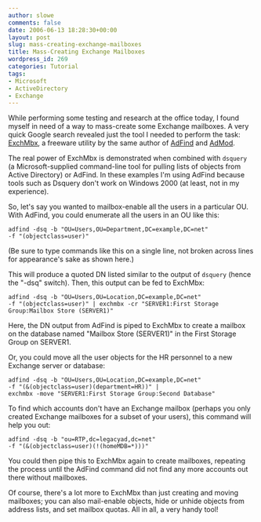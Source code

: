 ```yaml
---
author: slowe
comments: false
date: 2006-06-13 18:28:30+00:00
layout: post
slug: mass-creating-exchange-mailboxes
title: Mass-Creating Exchange Mailboxes
wordpress_id: 269
categories: Tutorial
tags:
- Microsoft
- ActiveDirectory
- Exchange
---
```


While performing some testing and research at the office today, I found myself in need of a way to mass-create some Exchange mailboxes. A very quick Google search revealed just the tool I needed to perform the task: [ExchMbx](http://www.joeware.net/win/free/tools/exchmbx.htm), a freeware utility by the same author of [AdFind](http://www.joeware.net/win/free/tools/adfind.htm) and [AdMod](http://www.joeware.net/win/free/tools/admod.htm).

The real power of ExchMbx is demonstrated when combined with `dsquery` (a Microsoft-supplied command-line tool for pulling lists of objects from Active Directory) or AdFind. In these examples I'm using AdFind because tools such as Dsquery don't work on Windows 2000 (at least, not in my experience).

So, let's say you wanted to mailbox-enable all the users in a particular OU. With AdFind, you could enumerate all the users in an OU like this:

    adfind -dsq -b "OU=Users,OU=Department,DC=example,DC=net"
    -f "(objectclass=user)"

(Be sure to type commands like this on a single line, not broken across lines for appearance's sake as shown here.)

This will produce a quoted DN listed similar to the output of `dsquery` (hence the "-dsq" switch). Then, this output can be fed to ExchMbx:

    adfind -dsq -b "OU=Users,OU=Location,DC=example,DC=net"
    -f "(objectclass=user)" | exchmbx -cr "SERVER1:First Storage 
    Group:Mailbox Store (SERVER1)"

Here, the DN output from AdFind is piped to ExchMbx to create a mailbox on the database named "Mailbox Store (SERVER1)" in the First Storage Group on SERVER1.

Or, you could move all the user objects for the HR personnel to a new Exchange server or database:

    adfind -dsq -b "OU=Users,OU=Location,DC=example,DC=net" 
    -f "(&(objectclass=user)(department=HR))" | 
    exchmbx -move "SERVER1:First Storage Group:Second Database"

To find which accounts don't have an Exchange mailbox (perhaps you only created Exchange mailboxes for a subset of your users), this command will help you out:

    adfind -dsq -b "ou=RTP,dc=legacyad,dc=net" 
    -f "(&(objectclass=user)(!(homeMDB=*)))"

You could then pipe this to ExchMbx again to create mailboxes, repeating the process until the AdFind command did not find any more accounts out there without mailboxes.

Of course, there's a lot more to ExchMbx than just creating and moving mailboxes; you can also mail-enable objects, hide or unhide objects from address lists, and set mailbox quotas. All in all, a very handy tool!
